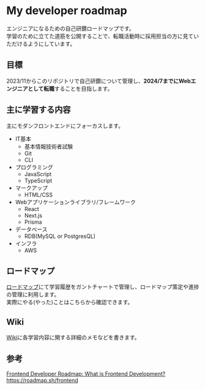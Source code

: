 # My developer roadmap

エンジニアになるための自己研鑽ロードマップです。  
学習のために立てた道筋を公開することで、転職活動時に採用担当の方に見ていただけるようにしています。

## 目標

2023/11からこのリポジトリで自己研鑽について管理し、**2024/7までにWebエンジニアとして転職**することを目指します。  

## 主に学習する内容

主にモダンフロントエンドにフォーカスします。

* IT基本
  * 基本情報技術者試験
  * Git
  * CLI
* プログラミング
  * JavaScript
  * TypeScript
* マークアップ
  * HTML/CSS
* Webアプリケーションライブラリ/フレームワーク
  * React
  * Next.js
  * Prisma
* データベース
  * RDB(MySQL or PostgresQL)
* インフラ
  * AWS

## ロードマップ

[ロードマップ](https://github.com/users/natsukikokubu/projects/3)にて学習履歴をガントチャートで管理し、ロードマップ策定や進捗の管理に利用します。  
実際にやる(やった)ことはこちらから確認できます。

## Wiki

[Wiki](https://github.com/natsukikokubu/my_developer_roadmap/wiki)に各学習内容に関する詳細のメモなどを書きます。

## 参考

[Frontend Developer Roadmap: What is Frontend Development?](https://roadmap.sh/frontend)https://roadmap.sh/frontend
